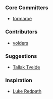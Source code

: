 ### Core Committers
* [tormaroe](https://github.com/tormaroe)

### Contributors
* [volders](https://github.com/voldern)

### Suggestions
* [Tallak Tveide](https://github.com/tallakt)

### Inspiration
* [Luke Redpath](https://github.com/lukeredpath)
